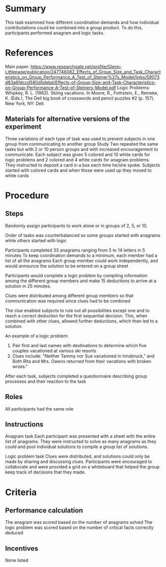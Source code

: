 # Summary
 This task examined how different coordination demands and how individual contributations could be combined into a group product. To do this, participants performed anagram and logic tasks.

# References
Main paper: https://www.researchgate.net/profile/Glenn-Littlepage/publication/247746082_Effects_of_Group_Size_and_Task_Characteristics_on_Group_Performance_A_Test_of_Steiner%27s_Model/links/59073d83a6fdccd580d5debd/Effects-of-Group-Size-and-Task-Characteristics-on-Group-Performance-A-Test-of-Steiners-Model.pdf
 Logic Problems: Whipkey, R. L. (1982). Skiing vacations. In Moore, R., Fothstein, E., Reineke, K. (Eds.), The Dell big book of crosswords and pencil puzzles #2 (p. 157). New York, NY: Dell.


## Materials for alternative versions of the experiment 
Three variations of each type of task was used to prevent subjects in one group from communicating to another group
Study Two repeated the same tasks but with 2 or 10 person groups and with increased encouragement to communicate: Each subject was given 5 colored and 10 white cards for logic problems and 2 colored and 4 white cards for anagram problems. They instructed to deposit a card in a box each time he/she spoke. Subjects started with colored cards and when those were used up they moved to white cards

# Procedure
## Steps
 Randomly assign participants to work alone or in groups of 2, 5, or 10.
 
 Order of tasks was counterbalanced so some groups started with anagrams while others started with logic
 
 Participants completed 33 anagrams ranging from 5 to 14 letters in 5 minutes
  To keep coordination demands to a minimum, each member had a list of all the anagrams
  Each group member could work independently, and would announce the solution to be entered on a group sheet
 
 Participants would complete a logic problem by compiling information among the different group members and make 15 deductions to arrive at a solution in 25 minutes.
 
 Clues were distributed among different group members so that communication was required since clues had to be combined
 
 The clue enabled subjects to rule out all possibilities except one and to reach a correct deduction for the first sequential decision. This, when combined with other clues, allowed further deductions, which then led to a solution.
 
  An example of a logic problem:
   1. Pair first and last names with destinations to determine which five couples vacationed at various ski resorts
   2. Clues include: "Neither Tammy nor Sue vacationed in Innsbruck," and Both Rita and Mrs. Owens returned from their vacations with broken wrists."
 
 After each task, subjects completed a questionnaire describing group processes and their reaction to the task

## Roles 
All participants had the same role

## Instructions
 Anagram task
  Each participant was presented with a sheet with the entire list of anagrams. They were instructed to solve as many anagrams as they could and pool individual solutions to compile a group list of solutions. 

 Logic problem task
  Clues were distributed, and solutions could only be made by sharing and discussing clues. Participants were encouraged to collaborate and were provided a grid on a whiteboard that helped the group keep track of decisions that they made. 


# Criteria
## Performance calculation
The anagram was scored based on the number of anagrams solved
The logic problem was scored based on the number of critical facts correctly deduced 

## Incentives
None listed
